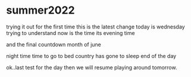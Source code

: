 # summer2022
trying it out for the first time
this is the latest change
today is wednesday
trying to understand
now is the time
its evening time

and the final countdown
month of june

night time
time to go to bed
country has gone to sleep
end of the day

ok..last test for the day
then we will resume playing around tomorrow.
